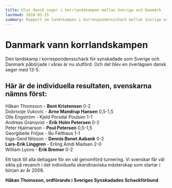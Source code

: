 ```yaml
---
title: Klar dansk seger i korrlandskampen mellan Sverige och Danmark
lastmod: 2010-01-25
summary: Rapport om landskampen i korrespondensschack mellan Sverige och Danmark av Håkan Thomsson
---
```


[]()

Danmark vann korrlandskampen
==========

Den landskamp i korrespondensschack för synskadade som Sverige och Danmark påbörjade i våras är nu slutförd. Och det blev en överlägsen dansk seger med 13-5.

Här är de individuella resultaten, svenskarna nämns först:
----------

Håkan Thomsson - **Bent Kristensen** 0-2  
Dobrivoje Vukovic - **Arne Mandrup Hansen** 0,5-1,5  
Olle Engström - Kjeld Porsdal Poulsen 1-1  
Andreas Granqvist - **Erik Holm Petersen** 0-2  
Peter Hjalmarson - **Poul Petersen** 0,5-1,5  
Georgibelle Fröjse - Bo Felthaus 1-1  
Inga-Gerd Nilsson - **Dennis Bonet Aabank** 0-2  
**Lars-Erik Linggren** - Erling Amdi Madsen 2-0  
William Lyons - **Erik Bremer** 0-2

Ett tack till alla deltagare för en väl genomförd turnering. Vi svenskar får väl sikta på revanch i det individuella skandinaviska mästerskap som startar i början av år 2008.

**Håkan Thomsson, ordförande i Sveriges Synskadades Schackförbund**